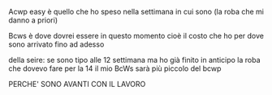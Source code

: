 Acwp easy è quello che ho speso nella settimana in cui sono (la roba che mi danno a priori)

Bcws è dove dovrei essere in questo momento cioè il costo che ho per dove sono 
arrivato fino ad adesso

della seire: se sono tipo alle 12 settimana ma ho già finito in anticipo la roba che dovevo fare per la 14 il mio BcWs sarà più piccolo del bcwp

PERCHE' SONO AVANTI CON IL LAVORO

<!--stackedit_data:
eyJoaXN0b3J5IjpbLTE0ODIwOTQ1NDhdfQ==
-->